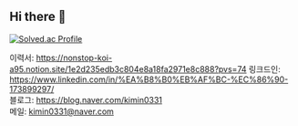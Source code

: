 ## Hi there 👋

<!--
**KiminSon/KiminSon** is a ✨ _special_ ✨ repository because its `README.md` (this file) appears on your GitHub profile.

Here are some ideas to get you started:

- 🔭 I’m currently working on ...
- 🌱 I’m currently learning ...
- 👯 I’m looking to collaborate on ...
- 🤔 I’m looking for help with ...
- 💬 Ask me about ...
- 📫 How to reach me: ...
- 😄 Pronouns: ...
- ⚡ Fun fact: ...
-->


[![Solved.ac Profile](http://mazassumnida.wtf/api/v2/generate_badge?boj=kimin0331)](https://solved.ac/kimin0331/)

이력서: https://nonstop-koi-a95.notion.site/1e2d235edb3c804e8a18fa2971e8c888?pvs=74
링크드인: https://www.linkedin.com/in/%EA%B8%B0%EB%AF%BC-%EC%86%90-173899297/ <br/>
블로그: https://blog.naver.com/kimin0331 <br/>
메일: kimin0331@naver.com <br/>

